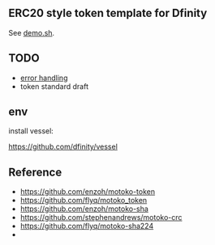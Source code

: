 ## ERC20 style token template for Dfinity

See [demo.sh](./demo.sh).

## TODO

* [error handling](https://sdk.dfinity.org/docs/language-guide/errors.html)
* token standard draft

## env

install vessel:   

https://github.com/dfinity/vessel
## Reference

* https://github.com/enzoh/motoko-token
* https://github.com/flyq/motoko_token
* https://github.com/enzoh/motoko-sha
* https://github.com/stephenandrews/motoko-crc
* https://github.com/flyq/motoko-sha224
* 

